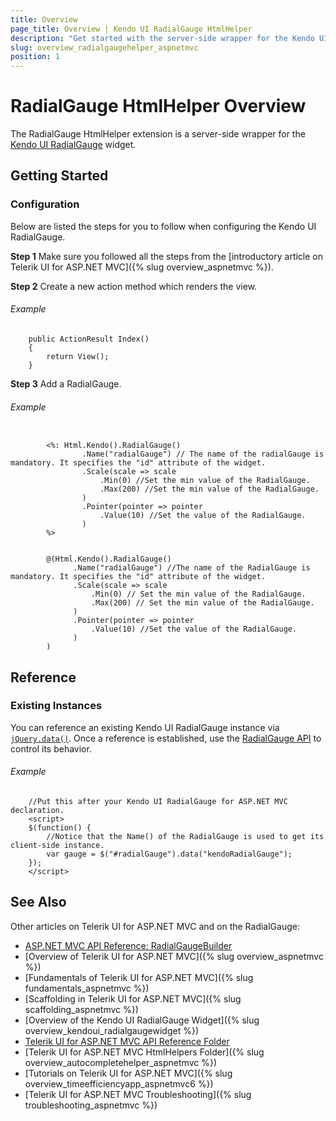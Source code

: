 ```yaml
---
title: Overview
page_title: Overview | Kendo UI RadialGauge HtmlHelper
description: "Get started with the server-side wrapper for the Kendo UI RadialGauge widget for ASP.NET MVC."
slug: overview_radialgaugehelper_aspnetmvc
position: 1
---
```


# RadialGauge HtmlHelper Overview

The RadialGauge HtmlHelper extension is a server-side wrapper for the [Kendo UI RadialGauge](/api/javascript/dataviz/ui/radialgauge) widget.

## Getting Started

### Configuration

Below are listed the steps for you to follow when configuring the Kendo UI RadialGauge.

**Step 1** Make sure you followed all the steps from the [introductory article on Telerik UI for ASP.NET MVC]({% slug overview_aspnetmvc %}).

**Step 2** Create a new action method which renders the view.

###### Example

        public ActionResult Index()
        {
            return View();
        }

**Step 3** Add a RadialGauge.

###### Example

```tab-WebForms

        <%: Html.Kendo().RadialGauge()
                .Name("radialGauge") // The name of the radialGauge is mandatory. It specifies the "id" attribute of the widget.
                .Scale(scale => scale
                    .Min(0) //Set the min value of the RadialGauge.
                    .Max(200) //Set the min value of the RadialGauge.
                )
                .Pointer(pointer => pointer
                    .Value(10) //Set the value of the RadialGauge.
                )
        %>
```
```tab-Razor

        @(Html.Kendo().RadialGauge()
              .Name("radialGauge") //The name of the RadialGauge is mandatory. It specifies the "id" attribute of the widget.
              .Scale(scale => scale
                  .Min(0) // Set the min value of the RadialGauge.
                  .Max(200) // Set the min value of the RadialGauge.
              )
              .Pointer(pointer => pointer
                  .Value(10) //Set the value of the RadialGauge.
              )
        )
```

## Reference

### Existing Instances

You can reference an existing Kendo UI RadialGauge instance via [`jQuery.data()`](http://api.jquery.com/jQuery.data/). Once a reference is established, use the [RadialGauge API](/api/javascript/dataviz/ui/radialgauge#methods) to control its behavior.

###### Example

        //Put this after your Kendo UI RadialGauge for ASP.NET MVC declaration.
        <script>
        $(function() {
            //Notice that the Name() of the RadialGauge is used to get its client-side instance.
            var gauge = $("#radialGauge").data("kendoRadialGauge");
        });
        </script>

## See Also

Other articles on Telerik UI for ASP.NET MVC and on the RadialGauge:

* [ASP.NET MVC API Reference: RadialGaugeBuilder](/api/aspnet-mvc/Kendo.Mvc.UI.Fluent/RadialGaugeBuilder)
* [Overview of Telerik UI for ASP.NET MVC]({% slug overview_aspnetmvc %})
* [Fundamentals of Telerik UI for ASP.NET MVC]({% slug fundamentals_aspnetmvc %})
* [Scaffolding in Telerik UI for ASP.NET MVC]({% slug scaffolding_aspnetmvc %})
* [Overview of the Kendo UI RadialGauge Widget]({% slug overview_kendoui_radialgaugewidget %})
* [Telerik UI for ASP.NET MVC API Reference Folder](/api/aspnet-mvc/Kendo.Mvc/AggregateFunction)
* [Telerik UI for ASP.NET MVC HtmlHelpers Folder]({% slug overview_autocompletehelper_aspnetmvc %})
* [Tutorials on Telerik UI for ASP.NET MVC]({% slug overview_timeefficiencyapp_aspnetmvc6 %})
* [Telerik UI for ASP.NET MVC Troubleshooting]({% slug troubleshooting_aspnetmvc %})
